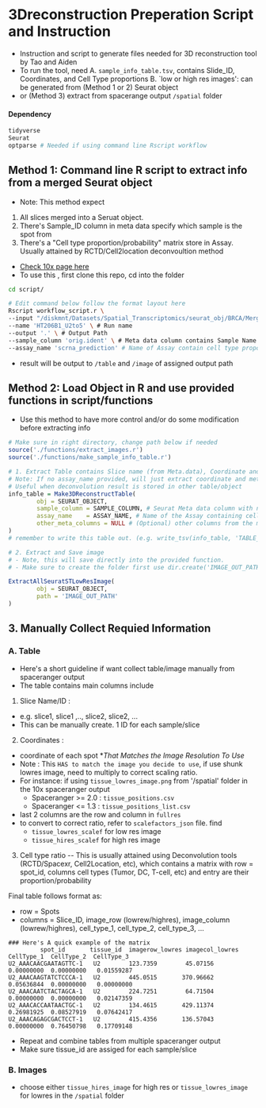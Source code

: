 # 3Dreconstruction Preperation Script and Instruction

- Instruction and script to generate files needed for 3D reconstruction tool by Tao and Aiden 
- To run the tool, need
A. `sample_info_table.tsv`, contains Slide_ID, Coordinates, and Cell Type proportions
B. `low or high res images': can be generated from (Method 1 or 2) Seurat object 
- or (Method 3) extract from spacerange output `/spatial` folder
#### Dependency
```R
tidyverse
Seurat
optparse # Needed if using command line Rscript workflow
```
## Method 1: Command line R script to extract info from a merged Seurat object
- Note: This method expect 
1. All slices merged into a Seruat object. 
2. There's Sample_ID column in meta data specify which sample is the spot from
3. There's a "Cell type proportion/probability" matrix store in Assay. Usually attained by RCTD/Cell2location deconvoultion method 
- [Check 10x page here ](https://www.10xgenomics.com/resources/analysis-guides/integrating-single-cell-and-visium-spatial-gene-expression-data )
- To use this , first clone this repo, cd into the folder
```bash
cd script/

# Edit command below follow the format layout here
Rscript workflow_script.r \
--input "/diskmnt/Datasets/Spatial_Transcriptomics/seurat_obj/BRCA/Merged/BR_206B1_U2-5/merged_BR_206B1_U2-5.rds" \ # Seurat object with all slice merged and all info
--name 'HT206B1_U2to5' \ # Run name
--output '.' \ # Output Path
--sample_column 'orig.ident' \ # Meta data column contains Sample Name (e.g. Slice1,..., Slice2, ...)
--assay_name 'scrna_prediction' # Name of Assay contain cell type proportion


```
- result will be output to `/table` and `/image` of assigned output path


## Method 2: Load Object in R and use provided functions in script/functions
- Use this method to have more control and/or do some modification before extracting info
```R
# Make sure in right directory, change path below if needed
source('./functions/extract_images.r')
source('./functions/make_sample_info_table.r')

# 1. Extract Table contains Slice name (from Meta.data), Coordinate and Cell type (From Assay)
# Note: If no assay_name provided, will just extract coordinate and meta.data. 
# Useful when deconvolution result is stored in other table/object
info_table = Make3DReconstructTable(
        obj = SEURAT_OBJECT,
        sample_column = SAMPLE_COLUMN, # Seurat Meta data column with name of each sample
        assay_name    = ASSAY_NAME, # Name of the Assay containing cell type proportions.
        other_meta_columns = NULL # (Optional) other columns from the meta.data to extract
)
# remember to write this table out. (e.g. write_tsv(info_table, 'TABLE_OUT_PAHT'))

# 2. Extract and Save image
# - Note, this will save directly into the provided function.
# - Make sure to create the folder first use dir.create('IMAGE_OUT_PATH')

ExtractAllSeuratSTLowResImage(
        obj = SEURAT_OBJECT,
        path = 'IMAGE_OUT_PATH'
)

```

## 3. Manually Collect Requied Information
### A. Table
- Here's a short guideline if want collect table/image manually from spaceranger output
- The table contains main columns include
1. Slice Name/ID : 
- e.g. slice1, slice1 ,.., slice2, slice2, ...
- This can be manually create. 1 ID for each sample/slice
2. Coordinates : 
- coordinate of each spot **That Matches the Image Resolution To Use*
- Note : This `HAS to match the image you decide to use`, if use shunk lowres image, need to multiply to correct scaling ratio.
- For instance: if using `tissue_lowres_image.png` from '/spatial' folder in the 10x spaceranger output
  - Spaceranger >= 2.0 : `tissue_positions.csv`
  - Spaceranger <= 1.3  : `tissue_positions_list.csv`
- last 2 columns are the row and column in `fullres`
- to convert to correct ratio, refer to `scalefactors_json` file. find 
  - `tissue_lowres_scalef` for low res image
  - `tissue_hires_scalef` for high res image
3. Cell type ratio
-- This is usually attained using Deconvolution tools (RCTD/Spacexr, Cell2Location, etc), which contains a matrix with row = spot_id, columns cell types (Tumor, DC, T-cell, etc) and entry are their proportion/probability

Final table follows format as:
- row = Spots
- columns = Slice_ID, image_row (lowrew/highres), image_column (lowrew/highres), cell_type_1, cell_type_2, cell_type_3, ...
```
### Here's A quick example of the matrix
         spot_id       tissue_id  imagerow_lowres imagecol_lowres CellType_1  CellType_2  CellType_3
U2_AAACAACGAATAGTTC-1   U2        123.7359        45.07156      0.00000000  0.00000000   0.01559287
U2_AAACAAGTATCTCCCA-1   U2        445.0515       370.96662      0.05636844  0.00000000   0.00000000
U2_AAACAATCTACTAGCA-1   U2        224.7251        64.71504      0.00000000  0.00000000   0.02147359
U2_AAACACCAATAACTGC-1   U2        134.4615       429.11374      0.26981925  0.08527919   0.07642417
U2_AAACAGAGCGACTCCT-1   U2        415.4356       136.57043      0.00000000  0.76450798   0.17709148
```
- Repeat and combine tables from multiple spaceranger output
- Make sure tissue_id are assiged for each sample/slice

### B. Images
- choose either `tissue_hires_image` for high res or `tissue_lowres_image` for lowres in the `/spatial` folder


